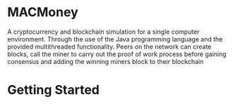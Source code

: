 # MACMoney
A cryptocurrency and blockchain simulation for a single computer environment. Through the use of the Java programming language and the provided multithreaded functionality. Peers on the network can create blocks, call the miner to carry out the proof of work process before gaining consensus and adding the winning miners block to their blockchain
# Getting Started
